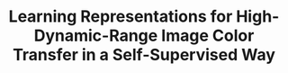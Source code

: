 ---
title: "Learning Representations for High-Dynamic-Range Image Color Transfer in a Self-Supervised Way"
authors:
  - "Yifei Huang"
  - "Sheng Qiu"
  - "Changbo Wang"
  - "Chenhui Li*"
image: 2020_tmm_hdrcolor.jpg
venue: "IEEE Transactions on Multimedia, 2021 (JCR Q1, CCF B)"
paper: https://ieeexplore.ieee.org/document/9042237/
video: 
code: 
website: 
tag:
  - AI4ArtDesign
---